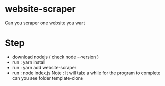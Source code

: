 # website-scraper
Can you scraper one website you want
# Step
- download nodejs ( check node --version )
- run : yarn install
- run : yarn add website-scraper
- run : node index.js
Note : It will take a while for the program to complete
can you see folder template-clone
